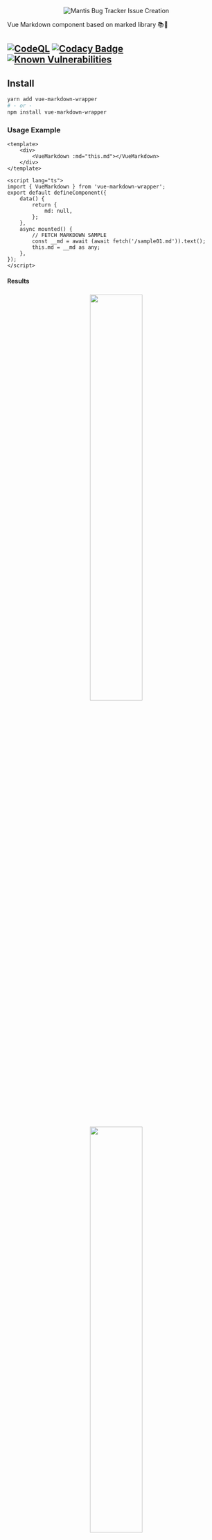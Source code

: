 <p align="center">
  <img alt="Mantis Bug Tracker Issue Creation" src="https://imgur.com/jkm2f4p.png">
</p>

Vue Markdown component based on marked library 📚📙

## [![CodeQL](https://github.com/mjorgegulab/vue-markdown-wrapper/actions/workflows/github-code-scanning/codeql/badge.svg)](https://github.com/mjorgegulab/vue-markdown-wrapper/actions/workflows/github-code-scanning/codeql) [![Codacy Badge](https://app.codacy.com/project/badge/Grade/96b6ee9771a44138bd3ed6460f210c5d)](https://app.codacy.com/gh/mjorgegulab/vue-markdown-wrapper/dashboard?utm_source=gh&utm_medium=referral&utm_content=&utm_campaign=Badge_grade) [![Known Vulnerabilities](https://snyk.io/test/github/mjorgegulab/vue-markdown-wrapper/badge.svg)](https://snyk.io/test/github/mjorgegulab/vue-markdown-wrapper)

## Install

```bash
yarn add vue-markdown-wrapper
# - or -
npm install vue-markdown-wrapper
```

### Usage Example

```vue
<template>
    <div>
        <VueMarkdown :md="this.md"></VueMarkdown>
    </div>
</template>

<script lang="ts">
import { VueMarkdown } from 'vue-markdown-wrapper';
export default defineComponent({
    data() {
        return {
            md: null,
        };
    },
    async mounted() {
        // FETCH MARKDOWN SAMPLE
        const __md = await (await fetch('/sample01.md')).text();
        this.md = __md as any;
    },
});
</script>
```

#### Results
<p align="center">
  <img src="https://imgur.com/K10m6Ol.png" width="49%" style="padding: 5px">
  <img src="https://imgur.com/0vioUwg.png" width="49%" style="padding: 5px">
</p>


### Component Props

| Key Name   | Required | Example         | Default Value | Description                                                                                                  |
| ---------- | -------- | --------------- | ------------- | ------------------------------------------------------------------------------------------------------------ |
| `md`       | Yes      | `__hello__`     | `null`        | The markdown text                                                                                            |
| `silent`   | No       | `true \| false` | `false`       | If true, the parser does not throw any exception or log any warning. Any error will be returned as a string. |
| `breaks`   | No       | `true \| false` | `false`       | If true, add <br> on a single line break                                                                     |
| `gfm`      | No       | `true \| false` | `true`        | Use approved Github Flavored                                                                                 |
| `pedantic` | No       | `true \| false` | `false`       | Conform to the original markdown.pl                                                                          |

## Contributing to this project

PRs and Issues are welcome. 😘

## License

Copyright © thewolfx41 - Released under the MIT License.
